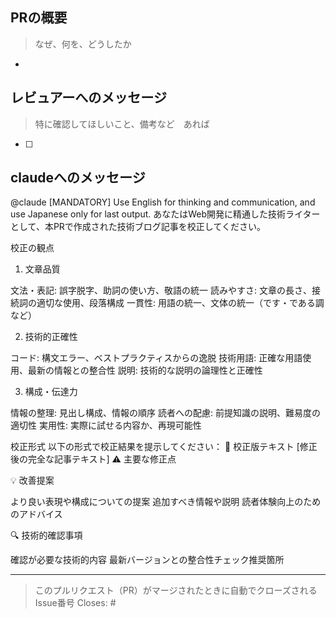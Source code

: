 ## PRの概要
> なぜ、何を、どうしたか
-


## レビュアーへのメッセージ
> 特に確認してほしいこと、備考など　あれば
- [ ]

## claudeへのメッセージ
@claude
[MANDATORY] Use English for thinking and communication, and use Japanese only for last output.
あなたはWeb開発に精通した技術ライターとして、本PRで作成された技術ブログ記事を校正してください。

校正の観点
1. 文章品質

文法・表記: 誤字脱字、助詞の使い方、敬語の統一
読みやすさ: 文章の長さ、接続詞の適切な使用、段落構成
一貫性: 用語の統一、文体の統一（です・である調など）

2. 技術的正確性

コード: 構文エラー、ベストプラクティスからの逸脱
技術用語: 正確な用語使用、最新の情報との整合性
説明: 技術的な説明の論理性と正確性

3. 構成・伝達力

情報の整理: 見出し構成、情報の順序
読者への配慮: 前提知識の説明、難易度の適切性
実用性: 実際に試せる内容か、再現可能性

校正形式
以下の形式で校正結果を提示してください：
📝 校正版テキスト
[修正後の完全な記事テキスト]
⚠️ 主要な修正点

[修正箇所のカテゴリ]: 修正内容と理由
[修正箇所のカテゴリ]: 修正内容と理由

💡 改善提案

より良い表現や構成についての提案
追加すべき情報や説明
読者体験向上のためのアドバイス

🔍 技術的確認事項

確認が必要な技術的内容
最新バージョンとの整合性チェック推奨箇所

---
> このプルリクエスト（PR）がマージされたときに自動でクローズされるIssue番号
Closes: #
